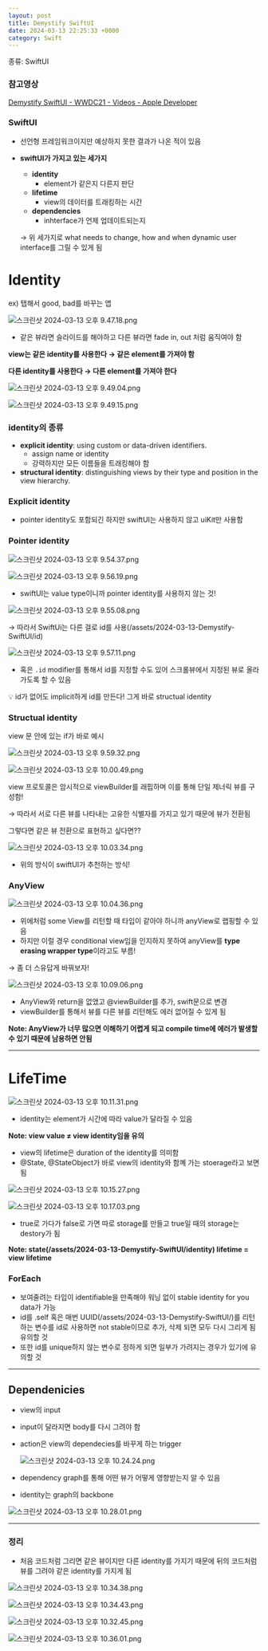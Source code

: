 ```yaml
---
layout: post
title: Demystify SwiftUI
date: 2024-03-13 22:25:33 +0000
category: Swift
---
```


종류: SwiftUI

### 참고영상

[Demystify SwiftUI - WWDC21 - Videos - Apple Developer](/assets/2024-03-13-Demystify-SwiftUI/https://developer.apple.com/videos/play/wwdc2021/10022/)

### SwiftUI

- 선언형 프레임워크이지만 예상하지 못한 결과가 나온 적이 있음
- **swiftUI가 가지고 있는 세가지**
    - **identity**
        - element가 같은지 다른지 판단
    - **lifetime**
        - view의 데이터를 트래킹하는 시간
    - **dependencies**
        - inhterface가 언제 업데이트되는지
    
    → 위 세가지로 what needs to change, how and when dynamic user interface를 그릴 수 있게 됨
    

# Identity

ex) 탭해서 good, bad를 바꾸는 앱

![스크린샷 2024-03-13 오후 9.47.18.png](/assets/2024-03-13-Demystify-SwiftUI/%25E1%2584%2589%25E1%2585%25B3%25E1%2584%258F%25E1%2585%25B3%25E1%2584%2585%25E1%2585%25B5%25E1%2586%25AB%25E1%2584%2589%25E1%2585%25A3%25E1%2586%25BA_2024-03-13_%25E1%2584%258B%25E1%2585%25A9%25E1%2584%2592%25E1%2585%25AE_9.47.18.png)

- 같은 뷰라면 슬라이드를 해야하고 다른 뷰라면 fade in, out 처럼 움직여야 함

**view는 같은 identity를 사용한다 → 같은 element를 가져야 함**

**다른 identity를 사용한다 → 다른 element를 가져야 한다**

![스크린샷 2024-03-13 오후 9.49.04.png](/assets/2024-03-13-Demystify-SwiftUI/%25E1%2584%2589%25E1%2585%25B3%25E1%2584%258F%25E1%2585%25B3%25E1%2584%2585%25E1%2585%25B5%25E1%2586%25AB%25E1%2584%2589%25E1%2585%25A3%25E1%2586%25BA_2024-03-13_%25E1%2584%258B%25E1%2585%25A9%25E1%2584%2592%25E1%2585%25AE_9.49.04.png)

![스크린샷 2024-03-13 오후 9.49.15.png](/assets/2024-03-13-Demystify-SwiftUI/%25E1%2584%2589%25E1%2585%25B3%25E1%2584%258F%25E1%2585%25B3%25E1%2584%2585%25E1%2585%25B5%25E1%2586%25AB%25E1%2584%2589%25E1%2585%25A3%25E1%2586%25BA_2024-03-13_%25E1%2584%258B%25E1%2585%25A9%25E1%2584%2592%25E1%2585%25AE_9.49.15.png)

### identity의 종류

- **explicit identity**: using custom or data-driven identifiers.
    - assign name or identity
    - 강력하지만 모든 이름들을 트래킹해야 함
- **structural identity**: distinguishing views by their type and position in the view hierarchy.

### Explicit identity

- pointer identity도 포함되긴 하지만 swiftUI는 사용하지 않고 uiKit만 사용함

### Pointer identity

![스크린샷 2024-03-13 오후 9.54.37.png](/assets/2024-03-13-Demystify-SwiftUI/%25E1%2584%2589%25E1%2585%25B3%25E1%2584%258F%25E1%2585%25B3%25E1%2584%2585%25E1%2585%25B5%25E1%2586%25AB%25E1%2584%2589%25E1%2585%25A3%25E1%2586%25BA_2024-03-13_%25E1%2584%258B%25E1%2585%25A9%25E1%2584%2592%25E1%2585%25AE_9.54.37.png)

![스크린샷 2024-03-13 오후 9.56.19.png](/assets/2024-03-13-Demystify-SwiftUI/%25E1%2584%2589%25E1%2585%25B3%25E1%2584%258F%25E1%2585%25B3%25E1%2584%2585%25E1%2585%25B5%25E1%2586%25AB%25E1%2584%2589%25E1%2585%25A3%25E1%2586%25BA_2024-03-13_%25E1%2584%258B%25E1%2585%25A9%25E1%2584%2592%25E1%2585%25AE_9.56.19.png)

- swiftUI는 value type이니까 pointer identity를 사용하지 않는 것!

![스크린샷 2024-03-13 오후 9.55.08.png](/assets/2024-03-13-Demystify-SwiftUI/%25E1%2584%2589%25E1%2585%25B3%25E1%2584%258F%25E1%2585%25B3%25E1%2584%2585%25E1%2585%25B5%25E1%2586%25AB%25E1%2584%2589%25E1%2585%25A3%25E1%2586%25BA_2024-03-13_%25E1%2584%258B%25E1%2585%25A9%25E1%2584%2592%25E1%2585%25AE_9.55.08.png)

→ 따라서 SwiftUi는 다른 걸로 id를 사용(/assets/2024-03-13-Demystify-SwiftUI/id)

![스크린샷 2024-03-13 오후 9.57.11.png](/assets/2024-03-13-Demystify-SwiftUI/%25E1%2584%2589%25E1%2585%25B3%25E1%2584%258F%25E1%2585%25B3%25E1%2584%2585%25E1%2585%25B5%25E1%2586%25AB%25E1%2584%2589%25E1%2585%25A3%25E1%2586%25BA_2024-03-13_%25E1%2584%258B%25E1%2585%25A9%25E1%2584%2592%25E1%2585%25AE_9.57.11.png)

- 혹은 `.id` modifier를 통해서 id를 지정할 수도 있어 스크롤뷰에서 지정된 뷰로 올라가도록 할 수 있음

<aside>
💡 id가 없어도 implicit하게 id를 만든다! 그게 바로 structual identity

</aside>

### Structual identity

view 문 안에 있는 if가 바로 예시

![스크린샷 2024-03-13 오후 9.59.32.png](/assets/2024-03-13-Demystify-SwiftUI/%25E1%2584%2589%25E1%2585%25B3%25E1%2584%258F%25E1%2585%25B3%25E1%2584%2585%25E1%2585%25B5%25E1%2586%25AB%25E1%2584%2589%25E1%2585%25A3%25E1%2586%25BA_2024-03-13_%25E1%2584%258B%25E1%2585%25A9%25E1%2584%2592%25E1%2585%25AE_9.59.32.png)

![스크린샷 2024-03-13 오후 10.00.49.png](/assets/2024-03-13-Demystify-SwiftUI/%25E1%2584%2589%25E1%2585%25B3%25E1%2584%258F%25E1%2585%25B3%25E1%2584%2585%25E1%2585%25B5%25E1%2586%25AB%25E1%2584%2589%25E1%2585%25A3%25E1%2586%25BA_2024-03-13_%25E1%2584%258B%25E1%2585%25A9%25E1%2584%2592%25E1%2585%25AE_10.00.49.png)

view 프로토콜은 암시적으로 viewBuilder를 래핍하며 이를 통해 단일 제너릭 뷰를 구성함!

→ 따라서 서로 다른 뷰를 나타내는 고유한 식별자를 가지고 있기 때문에 뷰가 전환됨

그렇다면 같은 뷰 전환으로 표현하고 싶다면??

![스크린샷 2024-03-13 오후 10.03.34.png](/assets/2024-03-13-Demystify-SwiftUI/%25E1%2584%2589%25E1%2585%25B3%25E1%2584%258F%25E1%2585%25B3%25E1%2584%2585%25E1%2585%25B5%25E1%2586%25AB%25E1%2584%2589%25E1%2585%25A3%25E1%2586%25BA_2024-03-13_%25E1%2584%258B%25E1%2585%25A9%25E1%2584%2592%25E1%2585%25AE_10.03.34.png)

- 위의 방식이 swiftUI가 추천하는 방식!

### AnyView

![스크린샷 2024-03-13 오후 10.04.36.png](/assets/2024-03-13-Demystify-SwiftUI/%25E1%2584%2589%25E1%2585%25B3%25E1%2584%258F%25E1%2585%25B3%25E1%2584%2585%25E1%2585%25B5%25E1%2586%25AB%25E1%2584%2589%25E1%2585%25A3%25E1%2586%25BA_2024-03-13_%25E1%2584%258B%25E1%2585%25A9%25E1%2584%2592%25E1%2585%25AE_10.04.36.png)

- 위에처럼 some View를 리턴할 때 타입이 같아야 하니까 anyView로 랩핑할 수 있음
- 하지만 이럴 경우 conditional view임을 인지하지 못하여 anyView를 **type erasing wrapper type**이라고도 부름!

→ 좀 더 스유답게 바꿔보자!

![스크린샷 2024-03-13 오후 10.09.06.png](/assets/2024-03-13-Demystify-SwiftUI/%25E1%2584%2589%25E1%2585%25B3%25E1%2584%258F%25E1%2585%25B3%25E1%2584%2585%25E1%2585%25B5%25E1%2586%25AB%25E1%2584%2589%25E1%2585%25A3%25E1%2586%25BA_2024-03-13_%25E1%2584%258B%25E1%2585%25A9%25E1%2584%2592%25E1%2585%25AE_10.09.06.png)

- AnyView와 return을 없앴고 @viewBuilder를 추가, swift문으로 변경
- viewBuilder를 통해서 뷰를 다른 뷰를 리턴해도 에러 없어질 수 있게 됨

**Note: AnyView가 너무 많으면 이해하기 어렵게 되고 compile time에 에러가 발생할 수 있기 때문에 남용하면 안됨**

---

# LifeTime

![스크린샷 2024-03-13 오후 10.11.31.png](/assets/2024-03-13-Demystify-SwiftUI/%25E1%2584%2589%25E1%2585%25B3%25E1%2584%258F%25E1%2585%25B3%25E1%2584%2585%25E1%2585%25B5%25E1%2586%25AB%25E1%2584%2589%25E1%2585%25A3%25E1%2586%25BA_2024-03-13_%25E1%2584%258B%25E1%2585%25A9%25E1%2584%2592%25E1%2585%25AE_10.11.31.png)

- identity는 element가 시간에 따라 value가 달라질 수 있음

**Note: view value ≠ view identity임을 유의**

- view의 lifetime은 duration of the identity를 의미함
- @State, @StateObject가 바로 view의 identity와 함꼐 가는 stoerage라고 보면 됨

![스크린샷 2024-03-13 오후 10.15.27.png](/assets/2024-03-13-Demystify-SwiftUI/%25E1%2584%2589%25E1%2585%25B3%25E1%2584%258F%25E1%2585%25B3%25E1%2584%2585%25E1%2585%25B5%25E1%2586%25AB%25E1%2584%2589%25E1%2585%25A3%25E1%2586%25BA_2024-03-13_%25E1%2584%258B%25E1%2585%25A9%25E1%2584%2592%25E1%2585%25AE_10.15.27.png)

![스크린샷 2024-03-13 오후 10.17.03.png](/assets/2024-03-13-Demystify-SwiftUI/%25E1%2584%2589%25E1%2585%25B3%25E1%2584%258F%25E1%2585%25B3%25E1%2584%2585%25E1%2585%25B5%25E1%2586%25AB%25E1%2584%2589%25E1%2585%25A3%25E1%2586%25BA_2024-03-13_%25E1%2584%258B%25E1%2585%25A9%25E1%2584%2592%25E1%2585%25AE_10.17.03.png)

- true로 가다가 false로 가면 따로 storage를 만들고 true일 때의 storage는 destory가 됨

**Note: state(/assets/2024-03-13-Demystify-SwiftUI/identity) lifetime = view lifetime**

### ForEach

- 보여줄려는 타입이 identifiable을 만족해야 워닝 없이 stable identity for you data가 가능
- id를 \.self 혹은 매번 UUID(/assets/2024-03-13-Demystify-SwiftUI/)를 리턴하는 변수를 id로 사용하면 not stable이므로 추가, 삭제 되면 모두 다시 그리게 됨 유의할 것
- 또한 id를 unique하지 않는 변수로 정하게 되면 일부가 가려지는 경우가 있기에 유의할 것

---

## Dependenicies

- view의 input
- input이 달라지면 body를 다시 그려야 함
- action은 view의 dependecies를 바꾸게 하는 trigger
    
    ![스크린샷 2024-03-13 오후 10.24.24.png](/assets/2024-03-13-Demystify-SwiftUI/%25E1%2584%2589%25E1%2585%25B3%25E1%2584%258F%25E1%2585%25B3%25E1%2584%2585%25E1%2585%25B5%25E1%2586%25AB%25E1%2584%2589%25E1%2585%25A3%25E1%2586%25BA_2024-03-13_%25E1%2584%258B%25E1%2585%25A9%25E1%2584%2592%25E1%2585%25AE_10.24.24.png)
    
- dependency graph를 통해 어떤 뷰가 어떻게 영향받는지 알 수 있음
- identity는 graph의 backbone

![스크린샷 2024-03-13 오후 10.28.01.png](/assets/2024-03-13-Demystify-SwiftUI/%25E1%2584%2589%25E1%2585%25B3%25E1%2584%258F%25E1%2585%25B3%25E1%2584%2585%25E1%2585%25B5%25E1%2586%25AB%25E1%2584%2589%25E1%2585%25A3%25E1%2586%25BA_2024-03-13_%25E1%2584%258B%25E1%2585%25A9%25E1%2584%2592%25E1%2585%25AE_10.28.01.png)

---

### 정리

- 처음 코드처럼 그리면 같은 뷰이지만 다른 identity를 가지기 때문에 뒤의 코드처럼 뷰를 그려야 같은 identity를 가지게 됨

![스크린샷 2024-03-13 오후 10.34.38.png](/assets/2024-03-13-Demystify-SwiftUI/%25E1%2584%2589%25E1%2585%25B3%25E1%2584%258F%25E1%2585%25B3%25E1%2584%2585%25E1%2585%25B5%25E1%2586%25AB%25E1%2584%2589%25E1%2585%25A3%25E1%2586%25BA_2024-03-13_%25E1%2584%258B%25E1%2585%25A9%25E1%2584%2592%25E1%2585%25AE_10.34.38.png)

![스크린샷 2024-03-13 오후 10.34.43.png](/assets/2024-03-13-Demystify-SwiftUI/%25E1%2584%2589%25E1%2585%25B3%25E1%2584%258F%25E1%2585%25B3%25E1%2584%2585%25E1%2585%25B5%25E1%2586%25AB%25E1%2584%2589%25E1%2585%25A3%25E1%2586%25BA_2024-03-13_%25E1%2584%258B%25E1%2585%25A9%25E1%2584%2592%25E1%2585%25AE_10.34.43.png)

![스크린샷 2024-03-13 오후 10.32.45.png](/assets/2024-03-13-Demystify-SwiftUI/%25E1%2584%2589%25E1%2585%25B3%25E1%2584%258F%25E1%2585%25B3%25E1%2584%2585%25E1%2585%25B5%25E1%2586%25AB%25E1%2584%2589%25E1%2585%25A3%25E1%2586%25BA_2024-03-13_%25E1%2584%258B%25E1%2585%25A9%25E1%2584%2592%25E1%2585%25AE_10.32.45.png)

![스크린샷 2024-03-13 오후 10.36.01.png](/assets/2024-03-13-Demystify-SwiftUI/%25E1%2584%2589%25E1%2585%25B3%25E1%2584%258F%25E1%2585%25B3%25E1%2584%2585%25E1%2585%25B5%25E1%2586%25AB%25E1%2584%2589%25E1%2585%25A3%25E1%2586%25BA_2024-03-13_%25E1%2584%258B%25E1%2585%25A9%25E1%2584%2592%25E1%2585%25AE_10.36.01.png)
